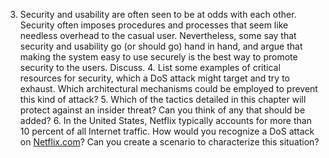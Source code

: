 3. Security and usability are often seen to be at odds with each other. Security often imposes procedures and processes that seem like needless overhead to the casual user. Nevertheless, some say that security and usability go (or should go) hand in hand, and argue that making the system easy to use securely is the best way to promote security to the users. Discuss. 4. List some examples of critical resources for security, which a DoS attack might target and try to exhaust. Which architectural mechanisms could be employed to prevent this kind of attack? 5. Which of the tactics detailed in this chapter will protect against an insider threat? Can you think of any that should be added? 6. In the United States, Netflix typically accounts for more than 10 percent of all Internet traffic. How would you recognize a DoS attack on [Netflix.com](http://Netflix.com)? Can you create a scenario to characterize this situation?